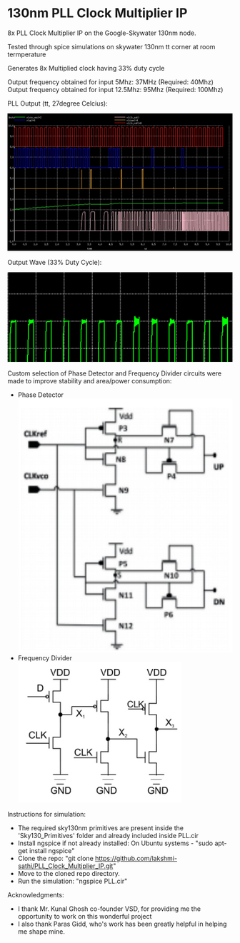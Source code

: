 # 130nm PLL Clock Multiplier IP
8x PLL Clock Multiplier IP on the Google-Skywater 130nm node.

Tested through spice simulations on skywater 130nm tt corner at room termperature

Generates 8x Multiplied clock having 33% duty cycle

Output frequency obtained for input 5Mhz: 37MHz  (Required: 40Mhz)
Output frequency obtained for input 12.5Mhz: 95Mhz   (Required: 100Mhz)

PLL Output (tt, 27degree Celcius):

![](Images/PLL1.jpg)

Output Wave (33% Duty Cycle):

![](Images/DutyCycle.png)

Custom selection of Phase Detector and Frequency Divider circuits were made to improve stability and area/power consumption:
* Phase Detector
![](Images/PD.jpg)
* Frequency Divider
![](Images/ff.jpg)

Instructions for simulation:
* The required sky130nm primitives are present inside the 'Sky130_Primitives' folder and already included inside PLL.cir
* Install ngspice if not already installed: 
    On Ubuntu systems - "sudo apt-get install ngspice"
* Clone the repo:
    "git clone https://github.com/lakshmi-sathi/PLL_Clock_Multiplier_IP.git"
* Move to the cloned repo directory.
* Run the simulation: 
    "ngspice PLL.cir"


Acknowledgments:
* I thank Mr. Kunal Ghosh co-founder VSD, for providing me the opportunity to  work on this wonderful project
* I also thank Paras Gidd, who's work has been greatly helpful in helping me shape mine.
